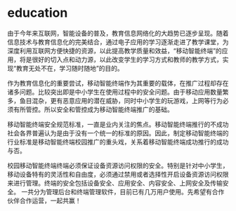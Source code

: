 # education
由于今年来互联网，智能设备的普及，教育信息网络化的大趋势已逐步呈现。随着信息技术与教育信息化的完美结合，通过电子应用的学习逐渐走进了教学课堂，为深度利用互联网方便快捷的资源，以此提高教学质量和效益，“移动智能终端”的应用，将是很好的切入点和动力源，以此改变学生的学习方式和教师的教学方式，实现“教育无处不在，学习随时随地”的目的。

作为教育信息化的重要尝试，移动智能终端作为其重要的载体，在推广过程却存在诸多问题。比较突出即是中小学生在使用过程中的安全问题。由于移动应用数量繁多，鱼目混杂，更有恶意应用的潜在威胁，同时中小学生的玩游戏，上网等行为必须有所管控。所以安全和管控成为移动智能终端推广的基础。

移动智能终端安全规范标准，一直是业内关注的焦点。移动智能终端推行的不成功社会各界普遍认为是由于没有一个统一的标准的原因。因此，制定移动智能终端的行业标准是移动智能终端校园推广的重头戏，关系着移动智能终端成功推行的成功与否。

校园移动智能终端终端必须保证设备资源访问权限的安全。特别是针对中小学生，移动设备特有的灵活性和自由度，必须通过禁用或者选择性开启设备资源访问权限来进行管理。终端的安全包括设备安全、应用安全、内容安全、上网安全及传输安全。
一共分为管理后台和终端管理软件，目前已有几万用户使用。先希望有合作伙伴合作运营，一起共赢！
